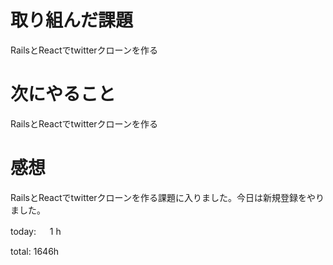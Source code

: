 # 取り組んだ課題
RailsとReactでtwitterクローンを作る

# 次にやること
RailsとReactでtwitterクローンを作る

# 感想
RailsとReactでtwitterクローンを作る課題に入りました。今日は新規登録をやりました。

today: 　 1 h

total: 1646h